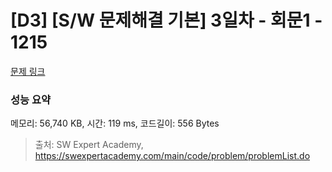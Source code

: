 # [D3] [S/W 문제해결 기본] 3일차 - 회문1 - 1215 

[문제 링크](https://swexpertacademy.com/main/code/problem/problemDetail.do?contestProbId=AV14QpAaAAwCFAYi) 

### 성능 요약

메모리: 56,740 KB, 시간: 119 ms, 코드길이: 556 Bytes



> 출처: SW Expert Academy, https://swexpertacademy.com/main/code/problem/problemList.do